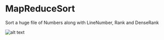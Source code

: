 # MapReduceSort
Sort a huge file of Numbers along with LineNumber, Rank and DenseRank


![alt text](https://drive.google.com/open?id=0B_zMx3N1enzHSzJmUndPRGp2eXM)

